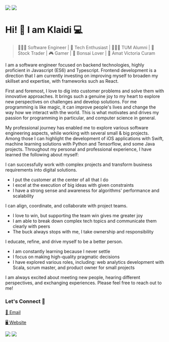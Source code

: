 
[![](https://komarev.com/ghpvc/?username=klaidigorishti&color=blue&label=Profile%20Views)](https://github.com/klaidigorishti)
[![](https://img.shields.io/github/followers/klaidigorishti?label=GitHub%20Followers)](https://github.com/klaidigorishti)

# Hi! 👋 I am Klaidi 💻

> 👨🏻‍💻 Software Engineer | 📡 Tech Enthusiast | 👨🏻‍🎓 TUM Alumni | 🚀 Stock Trader | 🎮 Gamer | 🌱 Bonsai Lover | 💭 Amat Victoria Curam

I am a software engineer focused on backend technologies, highly proficient in Javascript (ES6) and Typescript. Frontend development is a direction that I am currently investing on improving myself to broaden my skillset and expertise, with frameworks such as React.

First and foremost, I love to dig into customer problems and solve them with innovative approaches. It brings such a genuine joy to my heart to explore new perspectives on challenges and develop solutions. For me programming is like magic, it can improve people's lives and change the way how we interact with the world. This is what motivates and drives my passion for programming in particular, and computer science in general.

My professional journey has enabled me to explore various software engineering aspects, while working with several small & big projects. Among those I can highlight the development of iOS applications with Swift, machine learning solutions with Python and Tensorflow, and some Java projects. Throughout my personal and professional experience, I have learned the following about myself:

I can successfully work with complex projects and transform business requirements into digital solutions.
- I put the customer at the center of all that I do
- I excel at the execution of big ideas with given constraints
- I have a strong sense and awareness for algorithms' performance and scalability

I can align, coordinate, and collaborate with project teams.
- I love to win, but supporting the team win gives me greater joy
- I am able to break down complex tech topics and communicate them clearly with peers
- The buck always stops with me, I take ownership and responsibility

I educate, refine, and drive myself to be a better person.
- I am constantly learning because I never settle
- I focus on making high-quality pragmatic decisions
- I have explored various roles, including: web analytics development with Scala, scrum master, and product owner for small projects

I am always excited about meeting new people, hearing different perspectives, and exchanging experiences. Please feel free to reach out to me!


### Let's Connect 🔗

[📩 Email](mailto:gorishti.klaidi@gmail.com)

[🖥 Website](https://www.klaidigorishti.com)

[![](https://img.shields.io/badge/linkedin-%230077B5.svg?&style=for-the-badge&logo=linkedin&logoColor=white0e76a8)](https://www.linkedin.com/in/klaidi-gorishti/)
[![](https://img.shields.io/badge/twitter-%230077B5.svg?&style=for-the-badge&logo=twitter&logoColor=white&color=00acee)](https://twitter.com/KlaidiGorishti)

